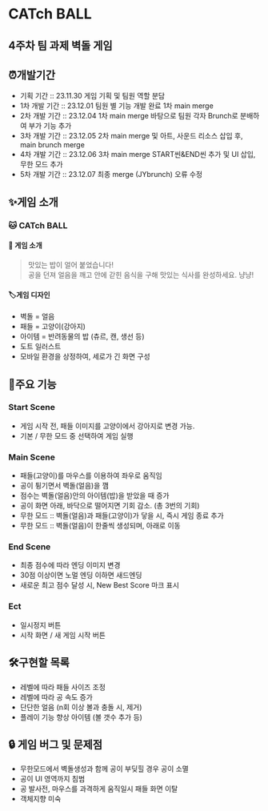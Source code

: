 # CATch BALL
## 4주차 팀 과제 벽돌 게임 

## ⏰개발기간
- 기획 기간 :: 23.11.30 게임 기획 및 팀원 역할 분담
- 1차 개발 기간 :: 23.12.01 팀원 별 기능 개발 완료 1차 main merge
- 2차 개발 기간 :: 23.12.04 1차 main merge 바탕으로 팀원 각자 Brunch로 분배하여 부가 기능 추가
- 3차 개발 기간 :: 23.12.05 2차 main merge 및 아트, 사운드 리소스 삽입 후, main brunch merge
- 4차 개발 기간 :: 23.12.06 3차 main merge START씬&END씬 추가 및 UI 삽입, 무한 모드 추가
- 5차 개발 기간 :: 23.12.07 최종 merge (JYbrunch) 오류 수정
  

## ✨게임 소개
### 🐱 CATch BALL
#### 📢 게임 소개
> 맛있는 밥이 얼어 붙었습니다! 
> <br> 공을 던져 얼음을 깨고 안에 갇힌 음식을 구해 맛있는 식사를 완성하세요. 냥냥!
#### 🏷게임 디자인
- 벽돌 = 얼음
- 패들 = 고양이(강아지)
- 아이템 = 반려동물의 밥 (츄르, 캔, 생선 등)
- 도트 일러스트
- 모바일 환경을 상정하여, 세로가 긴 화면 구성

## 📌주요 기능
### Start Scene
- 게임 시작 전, 패들 이미지를 고양이에서 강아지로 변경 가능.
- 기본 / 무한 모드 중 선택하여 게임 실행
### Main Scene
- 패들(고양이)를 마우스를 이용하여 좌우로 움직임
- 공이 튕기면서 벽돌(얼음)을 깸
- 점수는 벽돌(얼음)안의 아이템(밥)을 받았을 때 증가
- 공이 화면 아래, 바닥으로 떨어지면 기회 감소. (총 3번의 기회)
- 무한 모드 :: 벽돌(얼음)과 패들(고양이)가 닿을 시, 즉시 게임 종료 추가
- 무한 모드 :: 벽돌(얼음)이 한줄씩 생성되며, 아래로 이동

### End Scene
- 최종 점수에 따라 엔딩 이미지 변경
- 30점 이상이면 노멀 엔딩 이하면 새드엔딩
- 새로운 최고 점수 달성 시, New Best Score 마크 표시

### Ect
- 일시정지 버튼
- 시작 화면 / 새 게임 시작 버튼
  
## 🛠구현할 목록
- 레벨에 따라 패들 사이즈 조정
- 레벨에 따라 공 속도 증가
- 단단한 얼음 (n회 이상 볼과 충돌 시, 제거)
- 플레이 기능 향상 아이템 (볼 갯수 추가 등)

## 🔒 게임 버그 및 문제점
- 무한모드에서 벽돌생성과 함께 공이 부딪힐 경우 공이 소멸
- 공이 UI 영역까지 침범
- 공 발사전, 마우스를 과격하게 움직일시 패들 화면 이탈
- 객체지향 미숙

